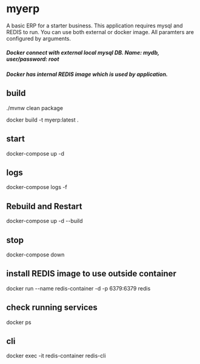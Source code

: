# myerp
A basic ERP for a starter business. This application requires mysql and REDIS to run. You can use both external or docker image. All paramters are configured by arguments.

##### Docker connect with external local mysql DB. Name: mydb, user/password: root

##### Docker has internal REDIS image which is used by application.

## build

./mvnw clean package

docker build -t myerp:latest .

## start

docker-compose up -d

## logs

docker-compose logs -f

## Rebuild and Restart

docker-compose up -d --build

## stop

docker-compose down

## install REDIS image to use outside container 

docker run --name redis-container -d -p 6379:6379 redis

## check running services

docker ps

## cli

docker exec -it redis-container redis-cli



